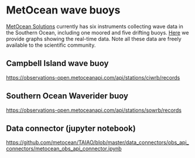 # MetOcean wave buoys

[MetOcean Solutions](https://www.metocean.co.nz/) currently has six instruments collecting wave data in the Southern Ocean, including one moored and five drifting buoys. [Here](https://www.metocean.co.nz/southern-ocean) we provide graphs showing the real-time data. Note all these data are freely available to the scientific community.

## Campbell Island wave buoy
https://observations-open.metoceanapi.com/api/stations/ciwrb/records

## Southern Ocean Waverider buoy
https://observations-open.metoceanapi.com/api/stations/sowrb/records

## Data connector (jupyter notebook)
https://github.com/metocean/TAIAO/blob/master/data_connectors/obs_api_connectors/metocean_obs_api_connector.ipynb


